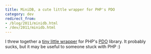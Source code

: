 ```yaml
---
title: MiniDB, a cute little wrapper for PHP's PDO
category: dev
redirect_from:
- /blog/2011/minidb.html
- /dev/2011/minidb.html
---
```


I threw together a [tiny little wrapper][MiniDB] for PHP's [PDO][] library. It
probably sucks, but it may be useful to someone stuck with PHP :)

[MiniDB]: https://github.com/itspriddle/minidb
[PDO]: http://php.net/manual/en/book.pdo.php
